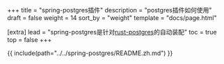 +++
title = "spring-postgres插件"
description = "postgres插件如何使用"
draft = false
weight = 14
sort_by = "weight"
template = "docs/page.html"

[extra]
lead = "spring-postgres是针对<a href='https://github.com/sfackler/rust-postgres' target='_blank'>rust-postgres</a>的自动装配"
toc = true
top = false
+++


{{ include(path="../../spring-postgres/README.zh.md") }}